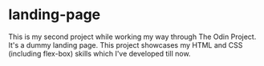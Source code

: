 # landing-page

This is my second project while working my way through The Odin Project. It's a dummy landing page. This project showcases my HTML and CSS (including flex-box) skills which I've developed till now.